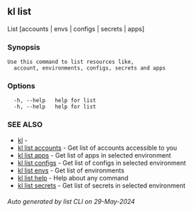## kl list

List [accounts | envs | configs | secrets | apps]

### Synopsis

```
Use this command to list resources like,
  account, environments, configs, secrets and apps
```

### Options

```
  -h, --help   help for list
  -h, --help   help for list
```

### SEE ALSO

* [kl](kl.md)  - 
* [kl list accounts](kl_list_accounts.md)  - Get list of accounts accessible to you
* [kl list apps](kl_list_apps.md)  - Get list of apps in selected environment
* [kl list configs](kl_list_configs.md)  - Get list of configs in selected environment
* [kl list envs](kl_list_envs.md)  - Get list of environments
* [kl list help](kl_list_help.md)  - Help about any command
* [kl list secrets](kl_list_secrets.md)  - Get list of secrets in selected environment

###### Auto generated by list CLI on 29-May-2024
